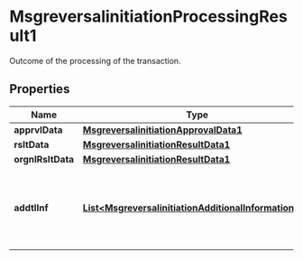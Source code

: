 

# MsgreversalinitiationProcessingResult1

Outcome of the processing of the transaction.

## Properties

| Name | Type | Description | Notes |
|------------ | ------------- | ------------- | -------------|
|**apprvlData** | [**MsgreversalinitiationApprovalData1**](MsgreversalinitiationApprovalData1.md) |  |  [optional] |
|**rsltData** | [**MsgreversalinitiationResultData1**](MsgreversalinitiationResultData1.md) |  |  [optional] |
|**orgnlRsltData** | [**MsgreversalinitiationResultData1**](MsgreversalinitiationResultData1.md) |  |  [optional] |
|**addtlInf** | [**List&lt;MsgreversalinitiationAdditionalInformation20&gt;**](MsgreversalinitiationAdditionalInformation20.md) | Additional information relevant for the destination.  ISO 8583 bit 44 |  [optional] |



